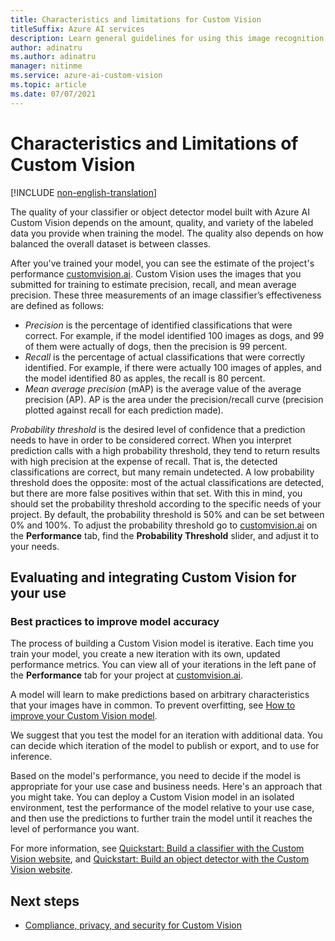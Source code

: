 ```yaml
---
title: Characteristics and limitations for Custom Vision
titleSuffix: Azure AI services
description: Learn general guidelines for using this image recognition service from Azure.
author: adinatru
ms.author: adinatru
manager: nitinme
ms.service: azure-ai-custom-vision
ms.topic: article
ms.date: 07/07/2021
---
```


# Characteristics and Limitations of Custom Vision

[!INCLUDE [non-english-translation](/azure/ai-foundry/responsible-ai/includes/non-english-translation)]

The quality of your classifier or object detector model built with Azure AI Custom Vision depends on the amount, quality, and variety of the labeled data you provide when training the model. The quality also depends on how balanced the overall dataset is between classes.

After you've trained your model, you can see the estimate of the project's performance [customvision.ai](http://customvision.ai). Custom Vision uses the images that you submitted for training to estimate precision, recall, and mean average precision. These three measurements of an image classifier’s effectiveness are defined as follows:

* *Precision* is the percentage of identified classifications that were correct. For example, if the model identified 100 images as dogs, and 99 of them were actually of dogs, then the precision is 99 percent.
* *Recall* is the percentage of actual classifications that were correctly identified. For example, if there were actually 100 images of apples, and the model identified 80 as apples, the recall is 80 percent.
* *Mean average precision* (mAP) is the average value of the average precision (AP). AP is the area under the precision/recall curve (precision plotted against recall for each prediction made).

*Probability threshold* is the desired level of confidence that a prediction needs to have in order to be considered correct. 
When you interpret prediction calls with a high probability threshold, they  tend to return results with high precision at the expense of recall. That is, the detected classifications are correct, but many remain undetected. A low probability threshold does the opposite: most of the actual classifications are detected, but there are more false positives within that set. With this in mind, you should set the probability threshold according to the specific needs of your project. By default, the probability threshold is 50% and can be set between 0% and 100%. To adjust the probability threshold go to [customvision.ai](http://customvision.ai) on the **Performance** tab, find the **Probability Threshold** slider, and adjust it to your needs.

## Evaluating and integrating Custom Vision for your use

### Best practices to improve model accuracy

The process of building a Custom Vision model is iterative. Each time you train your model, you create a new iteration with its own, updated performance metrics. You can view all of your iterations in the left pane of the **Performance** tab for your project at [customvision.ai](http://customvision.ai). 

A model will learn to make predictions based on arbitrary characteristics that your images have in common. To prevent overfitting, see [How to improve your Custom Vision model](/azure/ai-services/custom-vision-service/getting-started-improving-your-classifier).

We suggest that you test the model for an iteration with additional data. You can decide which iteration of the model to publish or export, and to use for inference.

Based on the model's performance, you need to decide if the model is appropriate for your use case and business needs. Here's an approach that you might take. You can deploy a Custom Vision model in an isolated environment, test the performance of the model relative to your use case, and then use the predictions to further train the model until it reaches the level of performance you want. 

For more information, see [Quickstart: Build a classifier with the Custom Vision website](/azure/ai-services/custom-vision-service/getting-started-build-a-classifier), and [Quickstart: Build an object detector with the Custom Vision website](/azure/ai-services/custom-vision-service/get-started-build-detector).

## Next steps

* [Compliance, privacy, and security for Custom Vision ](custom-vision-cvs-data-privacy-security.md)
